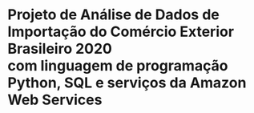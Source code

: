 <h1>
Projeto de Análise de Dados de Importação do Comércio Exterior Brasileiro 2020 
<br>
com linguagem de programação Python, SQL e serviços da Amazon Web Services
</h1>
